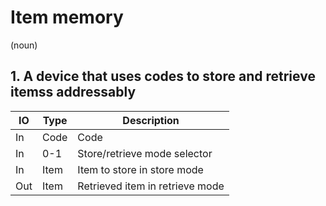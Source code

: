 # Item memory
(noun)

## 1. A device that uses codes to store and retrieve itemss addressably

| IO  | Type | Description                     |
| --- | ---- | ------------------------------- |
| In  | Code | Code                            |
| In  | 0-1  | Store/retrieve mode selector    |
| In  | Item | Item to store in store mode     |
| Out | Item | Retrieved item in retrieve mode |